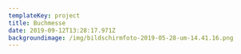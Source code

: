 ```yaml
---
templateKey: project
title: Buchmesse
date: 2019-09-12T13:28:17.971Z
backgroundimage: /img/bildschirmfoto-2019-05-28-um-14.41.16.png
---
```


